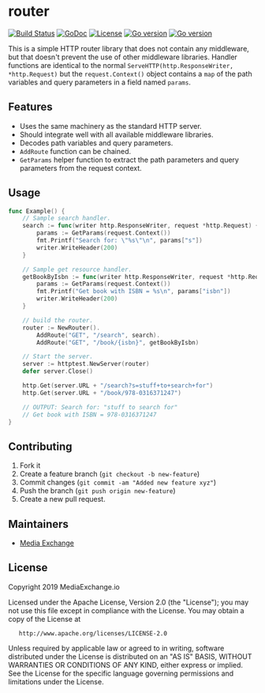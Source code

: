 # router

[![Build Status](https://travis-ci.org/mediaexchange/router.svg)](https://travis-ci.org/mediaexchange/router)
[![GoDoc](https://godoc.org/github.com/mediaexchange/router/github?status.svg)](https://godoc.org/github.com/mediaexchange/router)
[![License](https://img.shields.io/badge/license-Apache--2.0-blue.svg)](https://www.apache.org/licenses/LICENSE-2.0)
[![Go version](https://img.shields.io/badge/go-~%3E1.13-green.svg)](https://golang.org/doc/devel/release.html#go1.13)
[![Go version](https://img.shields.io/badge/go-~%3E1.14-green.svg)](https://golang.org/doc/devel/release.html#go1.14)

This is a simple HTTP router library that does not contain any middleware,
but that doesn't prevent the use of other middleware libraries. Handler
functions are identical to the normal `ServeHTTP(http.ResponseWriter, *http.Request)`
but the `request.Context()` object contains a `map` of the path variables and
query parameters in a field named `params`. 

## Features

* Uses the same machinery as the standard HTTP server.
* Should integrate well with all available middleware libraries.
* Decodes path variables and query parameters.
* `AddRoute` function can be chained.
* `GetParams` helper function to extract the path parameters and query
    parameters from the request context. 

## Usage

```go
func Example() {
	// Sample search handler.
	search := func(writer http.ResponseWriter, request *http.Request) {
		params := GetParams(request.Context())
		fmt.Printf("Search for: \"%s\"\n", params["s"])
		writer.WriteHeader(200)
	}

	// Sample get resource handler.
	getBookByIsbn := func(writer http.ResponseWriter, request *http.Request) {
		params := GetParams(request.Context())
		fmt.Printf("Get book with ISBN = %s\n", params["isbn"])
		writer.WriteHeader(200)
	}

	// build the router.
	router := NewRouter().
		AddRoute("GET", "/search", search).
		AddRoute("GET", "/book/{isbn}", getBookByIsbn)

	// Start the server.
	server := httptest.NewServer(router)
	defer server.Close()

	http.Get(server.URL + "/search?s=stuff+to+search+for")
	http.Get(server.URL + "/book/978-0316371247")

	// OUTPUT: Search for: "stuff to search for"
	// Get book with ISBN = 978-0316371247
}
```

## Contributing

 1.  Fork it
 2.  Create a feature branch (`git checkout -b new-feature`)
 3.  Commit changes (`git commit -am "Added new feature xyz"`)
 4.  Push the branch (`git push origin new-feature`)
 5.  Create a new pull request.

## Maintainers

* [Media Exchange](http://github.com/MediaExchange)

## License

   Copyright 2019 MediaExchange.io

   Licensed under the Apache License, Version 2.0 (the "License");
   you may not use this file except in compliance with the License.
   You may obtain a copy of the License at

       http://www.apache.org/licenses/LICENSE-2.0

   Unless required by applicable law or agreed to in writing, software
   distributed under the License is distributed on an "AS IS" BASIS,
   WITHOUT WARRANTIES OR CONDITIONS OF ANY KIND, either express or implied.
   See the License for the specific language governing permissions and
   limitations under the License.
